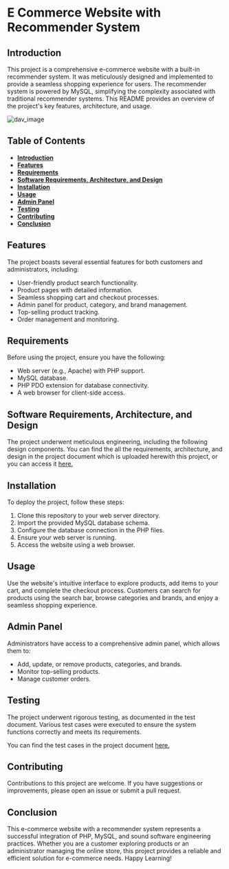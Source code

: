# E Commerce Website with Recommender System

## Introduction <a name="intro"></a>

This project is a comprehensive e-commerce website with a built-in recommender system. It was meticulously designed and implemented to provide a seamless shopping experience for users. The recommender system is powered by MySQL, simplifying the complexity associated with traditional recommender systems. This README provides an overview of the project's key features, architecture, and usage.


![dav_image](https://media.designrush.com/articles/1628/conversions/_1523977145_341_ecommerce-details.jpg)

## Table of Contents

- [**Introduction**](#intro)
- [**Features**](#features)
- [**Requirements**](#req)
- [**Software Requirements, Architecture, and Design**](#doc)
- [**Installation**](#install)
- [**Usage**](#usage)
- [**Admin Panel**](#admin_panel)
- [**Testing**](#test_doc)
- [**Contributing**](#contr)
- [**Conclusion**](#conc)

## Features <a name="features"></a>

The project boasts several essential features for both customers and administrators, including:

  - User-friendly product search functionality.
  - Product pages with detailed information.
  - Seamless shopping cart and checkout processes.
  - Admin panel for product, category, and brand management.
  - Top-selling product tracking.
  - Order management and monitoring.

## Requirements <a name="req"></a>

Before using the project, ensure you have the following:

  - Web server (e.g., Apache) with PHP support.
  - MySQL database.
  - PHP PDO extension for database connectivity.
  - A web browser for client-side access.

## Software Requirements, Architecture, and Design <a name="req"></a>

The project underwent meticulous engineering, including the following design components. You can find the all the requirements, architecture, and design in the project document which is uploaded herewith this project, or you can access it [here.](https://github.com/mmhaashir/E-Commerce-Website-with-Recommender-System/blob/main/Project_Document.pdf)

## Installation <a name="install"></a>

To deploy the project, follow these steps:

  1. Clone this repository to your web server directory.
  2. Import the provided MySQL database schema.
  3. Configure the database connection in the PHP files.
  4. Ensure your web server is running.
  5. Access the website using a web browser.


## Usage <a name="usage"></a>

Use the website's intuitive interface to explore products, add items to your cart, and complete the checkout process. Customers can search for products using the search bar, browse categories and brands, and enjoy a seamless shopping experience.

## Admin Panel <a name="admin_panel"></a>

Administrators have access to a comprehensive admin panel, which allows them to:

  - Add, update, or remove products, categories, and brands.
  - Monitor top-selling products.
  - Manage customer orders.

## Testing <a name="test_doc"></a>

The project underwent rigorous testing, as documented in the test document. Various test cases were executed to ensure the system functions correctly and meets its requirements.

You can find the test cases in the project document [here.](https://github.com/mmhaashir/E-Commerce-Website-with-Recommender-System/blob/main/Project_Document.pdf)

## Contributing <a name="contr"></a>

Contributions to this project are welcome. If you have suggestions or improvements, please open an issue or submit a pull request.

## Conclusion <a name="conc"></a>

This e-commerce website with a recommender system represents a successful integration of PHP, MySQL, and sound software engineering practices. Whether you are a customer exploring products or an administrator managing the online store, this project provides a reliable and efficient solution for e-commerce needs. Happy Learning!





